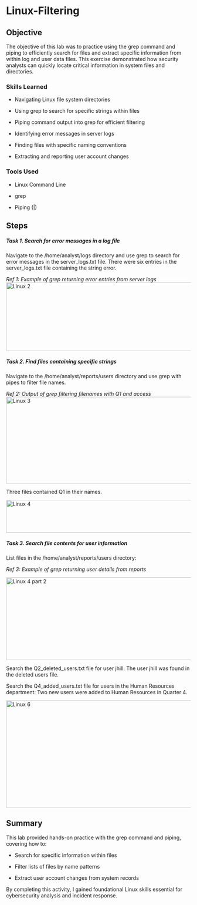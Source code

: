 # Linux-Filtering

## Objective

The objective of this lab was to practice using the grep command and piping to efficiently search for files and extract specific information from within log and user data files. This exercise demonstrated how security analysts can quickly locate critical information in system files and directories.

### Skills Learned

- Navigating Linux file system directories

- Using grep to search for specific strings within files

- Piping command output into grep for efficient filtering

- Identifying error messages in server logs

- Finding files with specific naming conventions

- Extracting and reporting user account changes

### Tools Used

- Linux Command Line

- grep

- Piping (|)

## Steps
##### Task 1. Search for error messages in a log file

Navigate to the /home/analyst/logs directory and use grep to search for error messages in the server_logs.txt file.
There were six entries in the server_logs.txt file containing the string error.

*Ref 1: Example of grep returning error entries from server logs*
<img width="696" height="187" alt="Linux 2" src="https://github.com/user-attachments/assets/9098c033-6a45-46db-a795-8ec77b6484d8" />

##### Task 2. Find files containing specific strings

Navigate to the /home/analyst/reports/users directory and use grep with pipes to filter file names.

*Ref 2: Output of grep filtering filenames with Q1 and access*
<img width="763" height="236" alt="Linux 3" src="https://github.com/user-attachments/assets/69cd29dc-8d11-4d9d-a9f5-a55c785b3379" />

Three files contained Q1 in their names.

<img width="589" height="89" alt="Linux 4" src="https://github.com/user-attachments/assets/8951fd53-ee1b-46e0-87d1-2c393a82a206" />


##### Task 3. Search file contents for user information

List files in the /home/analyst/reports/users directory:

*Ref 3: Example of grep returning user details from reports*

<img width="676" height="225" alt="Linux 4 part 2" src="https://github.com/user-attachments/assets/d7b6dc41-7089-485c-8996-de6b2916d496" />

Search the Q2_deleted_users.txt file for user jhill:
The user jhill was found in the deleted users file.

Search the Q4_added_users.txt file for users in the Human Resources department:
Two new users were added to Human Resources in Quarter 4.

<img width="879" height="293" alt="Linux 6" src="https://github.com/user-attachments/assets/a28cd5c2-5322-42d5-bce4-ee2a547f1ac0" />


## Summary

This lab provided hands-on practice with the grep command and piping, covering how to:

- Search for specific information within files

- Filter lists of files by name patterns

- Extract user account changes from system records

By completing this activity, I gained foundational Linux skills essential for cybersecurity analysis and incident response.





